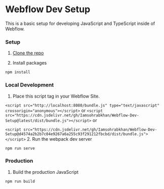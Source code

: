 # Webflow Dev Setup

This is a basic setup for developing JavaScript and TypeScript inside of Webflow.

### Setup

1. [Clone the repo](https://docs.github.com/en/repositories/creating-and-managing-repositories/cloning-a-repository)


2. Install packages

```npm install```

### Local Development

1. Place this script tag in your Webflow Site.

```<script src="http://localhost:8080/bundle.js" type="text/javascript" crossorigin="anonymous"></script>``` 
or
```<script src="https://cdn.jsdelivr.net/gh/Iamsohrabkhan/Webflow-Dev-Setup@latest/dist/bundle.js"></script>```
or 

```<script src="https://cdn.jsdelivr.net/gh/Iamsohrabkhan/Webflow-Dev-Setup@d4574a2b2b7c04e9267a6a255c93f291212fbcbd/dist/bundle.js"></script>```
2. Run the webpack dev server

```npm run serve```

### Production

1. Build the production JavaScript

```npm run build```
